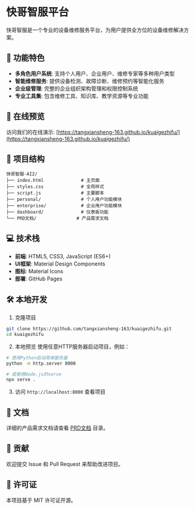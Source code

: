 # 快哥智服平台

快哥智服是一个专业的设备维修服务平台，为用户提供全方位的设备维修解决方案。

## 🌟 功能特色

- **多角色用户系统**: 支持个人用户、企业用户、维修专家等多种用户类型
- **智能维修服务**: 提供设备检测、故障诊断、维修预约等智能化服务
- **企业级管理**: 完整的企业组织架构管理和权限控制系统
- **专业工具集**: 包含维修工具、知识库、教学资源等专业功能

## 📱 在线预览

访问我们的在线演示: [https://tangxiansheng-163.github.io/kuaigezhifu/](https://tangxiansheng-163.github.io/kuaigezhifu/)

## 🚀 项目结构

```
快哥智服-AI2/
├── index.html              # 主页面
├── styles.css              # 全局样式
├── script.js               # 主要脚本
├── personal/               # 个人用户功能模块
├── enterprise/             # 企业用户功能模块
├── dashboard/              # 仪表板功能
└── PRD文档/               # 产品需求文档
```

## 💻 技术栈

- **前端**: HTML5, CSS3, JavaScript (ES6+)
- **UI框架**: Material Design Components
- **图标**: Material Icons
- **部署**: GitHub Pages

## 🛠️ 本地开发

1. 克隆项目
```bash
git clone https://github.com/tangxiansheng-163/kuaigezhifu.git
cd kuaigezhifu
```

2. 本地预览
使用任意HTTP服务器启动项目，例如：
```bash
# 使用Python启动简单服务器
python -m http.server 8000

# 或使用Node.js的serve
npx serve .
```

3. 访问 `http://localhost:8000` 查看项目

## 📖 文档

详细的产品需求文档请查看 [PRD文档](./PRD文档/) 目录。

## 🤝 贡献

欢迎提交 Issue 和 Pull Request 来帮助改进项目。

## 📄 许可证

本项目基于 MIT 许可证开源。